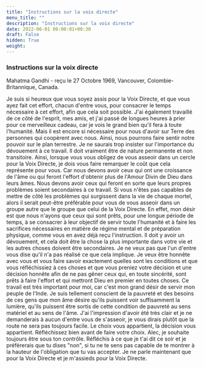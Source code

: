 ```yaml
---
title: "Instructions sur la voix directe"
menu_title: ""
description: "Instructions sur la voix directe"
date: 2022-06-01 06:00:01+00:30
draft: False
hidden: True
weight:
---
```

### Instructions sur la voix directe

Mahatma Gandhi - reçu le 27 Octobre 1969, Vancouver, Colombie-Britannique, Canada.

Je suis si heureux que vous soyez assis pour la Voix Directe, et que vous ayez fait cet effort, chacun d'entre vous, pour consacrer le temps nécessaire à cet effort, afin que cela soit possible. J'ai également travaillé de ce côté de l'esprit, mes amis, et j'ai passé de longues heures à prier pour ce merveilleux cadeau, car je vois le grand bien qu'il fera à toute l'humanité. Mais il est encore si nécessaire pour nous d'avoir sur Terre des personnes qui coopèrent avec nous. Ainsi, nous pourrons faire sentir notre pouvoir sur le plan terrestre. Je ne saurais trop insister sur l'importance du dévouement à ce travail. Il doit vraiment être de nature permanente et non transitoire. Ainsi, lorsque vous vous obligez de vous asseoir dans un cercle pour la Voix Directe, je dois vous faire remarquer le coût que cela représente pour vous. Car nous devons avoir ceux qui ont une croissance de l'âme ou qui feront l'effort d'obtenir plus de l'Amour Divin de Dieu dans leurs âmes. Nous devons avoir ceux qui feront en sorte que leurs propres problèmes soient secondaires à ce travail. Si vous n'êtes pas capables de mettre de côté les problèmes qui surgissent dans la vie de chaque mortel, alors il serait peut-être préférable pour vous de vous asseoir dans un groupe autre que le groupe que celui de la Voix Directe. En effet, mon désir est que nous n'ayons que ceux qui sont prêts, pour une longue période de temps, à se consacrer à leur objectif de servir toute l'humanité et à faire les sacrifices nécessaires en matière de régime mental et de préparation physique, comme vous en avez déjà reçu l'instruction. Il doit y avoir un dévouement, et cela doit être la chose la plus importante dans votre vie et les autres choses doivent être secondaires. Je ne veux pas que l'un d'entre vous dise qu'il n'a pas réalisé ce que cela implique. Je veux être honnête avec vous et vous faire savoir exactement quelles sont les conditions et que vous réfléchissiez à ces choses et que vous preniez votre décision et une décision honnête afin de ne pas gêner ceux qui, en toute sincérité, sont prêts à faire l'effort et qui mettront Dieu en premier en toutes choses. Ce travail est très important pour moi, car c'est mon grand désir de servir mon peuple de l'Inde. Je suis tellement conscient de la pauvreté et des besoins de ces gens que mon âme désire qu'ils puissent voir suffisamment la lumière, qu'ils puissent être sortis de cette condition de pauvreté au sens matériel et au sens de l'âme. J'ai l'impression d'avoir été très clair et je ne demanderais à aucun d'entre vous de s'asseoir, je vous dirais plutôt que la route ne sera pas toujours facile. Le choix vous appartient, la décision vous appartient. Réfléchissez bien avant de faire votre choix. Alec, je souhaite toujours être sous ton contrôle. Réfléchis à ce que je t'ai dit ce soir et je préférerais que tu dises "non", si tu ne te sens pas capable de te montrer à la hauteur de l'obligation que tu vas accepter. Je ne parle maintenant que pour la Voix Directe et je m'assieds pour la Voix Directe.
